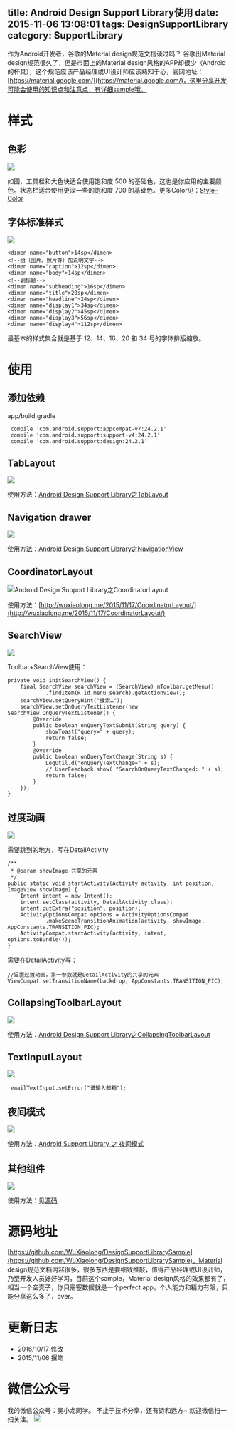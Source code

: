 title: Android Design Support Library使用
date: 2015-11-06 13:08:01
tags: DesignSupportLibrary
category: SupportLibrary
---

作为Android开发者，谷歌的Material design规范文档读过吗？
谷歌出Material design规范很久了，但是市面上的Material design风格的APP却很少（Android的杯具），这个规范应该产品经理或UI设计师应该熟知于心，官网地址：[https://material.google.com/](https://material.google.com/)，这里分享开发可能会使用的知识点和注意点，有详细sample哦。

<!--more-->

# 样式
## 色彩
![](http://7q5c2h.com1.z0.glb.clouddn.com/DesignSupportLibrary1.jpg?watermark/2/text/5ZC05bCP6b6Z5ZCM5a24/font/5qW35L2T/fontsize/500/fill/I0VGRUZFRg==/dissolve/100/gravity/SouthEast/dx/10/dy/10)

如图，工具栏和大色块适合使用饱和度 500 的基础色，这也是你应用的主要颜色。状态栏适合使用更深一些的饱和度 700 的基础色。更多Color见：[Style– Color](https://material.google.com/style/color.html)

## 字体标准样式
![](http://7q5c2h.com1.z0.glb.clouddn.com/DesignSupportLibrary2.jpg?watermark/2/text/5ZC05bCP6b6Z5ZCM5a24/font/5qW35L2T/fontsize/500/fill/I0VGRUZFRg==/dissolve/100/gravity/SouthEast/dx/10/dy/10)

```
<dimen name="button">14sp</dimen>
<!--给（图片、照片等）加说明文字-->
<dimen name="caption">12sp</dimen>
<dimen name="body">14sp</dimen>
<!--副标题-->
<dimen name="subheading">16sp</dimen>
<dimen name="title">20sp</dimen>
<dimen name="headline">24sp</dimen>
<dimen name="display1">34sp</dimen>
<dimen name="display2">45sp</dimen>
<dimen name="display3">56sp</dimen>
<dimen name="display4">112sp</dimen>
```
最基本的样式集合就是基于 12、14、16、20 和 34 号的字体排版缩放。

# 使用
## 添加依赖
app/build.gradle
```
 compile 'com.android.support:appcompat-v7:24.2.1'
 compile 'com.android.support:support-v4:24.2.1'
 compile 'com.android.support:design:24.2.1'
```

## TabLayout
![](http://7q5c2h.com1.z0.glb.clouddn.com/DesignSupportLibrary3.gif?watermark/2/text/5ZC05bCP6b6Z5ZCM5a24/font/5qW35L2T/fontsize/500/fill/I0VGRUZFRg==/dissolve/100/gravity/SouthEast/dx/10/dy/10)

使用方法：[Android Design Support Library之TabLayout](http://wuxiaolong.me/2015/08/03/TabLayout/)

## Navigation drawer
![](http://7q5c2h.com1.z0.glb.clouddn.com/DesignSupportLibrary4.gif?watermark/2/text/5ZC05bCP6b6Z5ZCM5a24/font/5qW35L2T/fontsize/500/fill/I0VGRUZFRg==/dissolve/100/gravity/SouthEast/dx/10/dy/10)

使用方法：[Android Design Support Library之NavigationView](http://wuxiaolong.me/2015/11/17/NavigationView/)

## CoordinatorLayout
![Android Design Support Library之CoordinatorLayout](http://7q5c2h.com1.z0.glb.clouddn.com/DesignSupportLibrary5.gif?watermark/2/text/5ZC05bCP6b6Z5ZCM5a24/font/5qW35L2T/fontsize/500/fill/I0VGRUZFRg==/dissolve/100/gravity/SouthEast/dx/10/dy/10)

使用方法：[http://wuxiaolong.me/2015/11/17/CoordinatorLayout/](http://wuxiaolong.me/2015/11/17/CoordinatorLayout/)

## SearchView
![](http://7q5c2h.com1.z0.glb.clouddn.com/DesignSupportLibrary11.gif?watermark/2/text/5ZC05bCP6b6Z5ZCM5a24/font/5qW35L2T/fontsize/500/fill/I0VGRUZFRg==/dissolve/100/gravity/SouthEast/dx/10/dy/10)

Toolbar+SearchView使用：
```
private void initSearchView() {
    final SearchView searchView = (SearchView) mToolbar.getMenu()
            .findItem(R.id.menu_search).getActionView();
    searchView.setQueryHint("搜索…");
    searchView.setOnQueryTextListener(new SearchView.OnQueryTextListener() {
        @Override
        public boolean onQueryTextSubmit(String query) {
            showToast("query=" + query);
            return false;
        }
        @Override
        public boolean onQueryTextChange(String s) {
            LogUtil.d("onQueryTextChange=" + s);
            // UserFeedback.show( "SearchOnQueryTextChanged: " + s);
            return false;
        }
    });
}
```

## 过度动画
![](http://7q5c2h.com1.z0.glb.clouddn.com/DesignSupportLibrary6.gif?watermark/2/text/5ZC05bCP6b6Z5ZCM5a24/font/5qW35L2T/fontsize/500/fill/I0VGRUZFRg==/dissolve/100/gravity/SouthEast/dx/10/dy/10)

需要跳到的地方，写在DetailActivity
```
/**
 * @param showImage 共享的元素
 */
public static void startActivity(Activity activity, int position, ImageView showImage) {
    Intent intent = new Intent();
    intent.setClass(activity, DetailActivity.class);
    intent.putExtra("position", position);
    ActivityOptionsCompat options = ActivityOptionsCompat
            .makeSceneTransitionAnimation(activity, showImage, AppConstants.TRANSITION_PIC);
    ActivityCompat.startActivity(activity, intent, options.toBundle());
}
```
需要在DetailActivity写：
```
//设置过渡动画，第一参数就是DetailActivity的共享的元素
ViewCompat.setTransitionName(backdrop, AppConstants.TRANSITION_PIC);
```

## CollapsingToolbarLayout
![](http://7q5c2h.com1.z0.glb.clouddn.com/DesignSupportLibrary7.gif?watermark/2/text/5ZC05bCP6b6Z5ZCM5a24/font/5qW35L2T/fontsize/500/fill/I0VGRUZFRg==/dissolve/100/gravity/SouthEast/dx/10/dy/10)

使用方法：[Android Design Support Library之CollapsingToolbarLayout](http://wuxiaolong.me/2015/11/17/CollapsingToolbarLayout/)

## TextInputLayout
![](http://7q5c2h.com1.z0.glb.clouddn.com/DesignSupportLibrary8.jpg?watermark/2/text/5ZC05bCP6b6Z5ZCM5a24/font/5qW35L2T/fontsize/500/fill/I0VGRUZFRg==/dissolve/100/gravity/SouthEast/dx/10/dy/10)
```
 emailTextInput.setError("请输入邮箱");
```

## 夜间模式
![](http://7q5c2h.com1.z0.glb.clouddn.com/DesignSupportLibrary9.jpg?watermark/2/text/5ZC05bCP6b6Z5ZCM5a24/font/5qW35L2T/fontsize/500/fill/I0VGRUZFRg==/dissolve/100/gravity/SouthEast/dx/10/dy/10)

使用方法：[Android Support Library 之 夜间模式](http://wuxiaolong.me/2016/07/12/appcompatDayNight/)

## 其他组件
![](http://7q5c2h.com1.z0.glb.clouddn.com/DesignSupportLibrary10.jpg?watermark/2/text/5ZC05bCP6b6Z5ZCM5a24/font/5qW35L2T/fontsize/500/fill/I0VGRUZFRg==/dissolve/100/gravity/SouthEast/dx/10/dy/10)

使用方法：见[源码](https://github.com/WuXiaolong/DesignSupportLibrarySample)

# 源码地址
[https://github.com/WuXiaolong/DesignSupportLibrarySample](https://github.com/WuXiaolong/DesignSupportLibrarySample)，Material design规范文档内容很多，很多东西是要细致推敲，值得产品经理或UI设计师，乃至开发人员好好学习，目前这个sample，Material design风格的效果都有了，相当一个空壳子，你只需塞数据就是一个perfect app，个人能力和精力有限，只能分享这么多了，over。

# 更新日志
* 2016/10/17 修改
* 2015/11/06 撰笔

# 微信公众号
我的微信公众号：吴小龙同学。
不止于技术分享，还有诗和远方~
欢迎微信扫一扫关注。
![](http://7q5c2h.com1.z0.glb.clouddn.com/qrcode_wuxiaolong.jpg)
